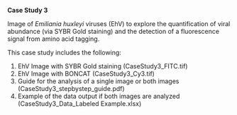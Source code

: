 
**Case Study 3**

Image of *Emiliania huxleyi* viruses (EhV) to explore the quantification of viral abundance (via SYBR Gold staining) and the detection of a fluorescence signal from amino acid tagging. 

This case study includes the following: 
1. EhV Image with SYBR Gold staining (CaseStudy3_FITC.tif)
2. EhV Image with BONCAT (CaseStudy3_Cy3.tif)
3. Guide for the analysis of a single image or both images (CaseStudy3_stepbystep_guide.pdf)
4. Example of the data output if both images are analyzed (CaseStudy3_Data_Labeled Example.xlsx)

